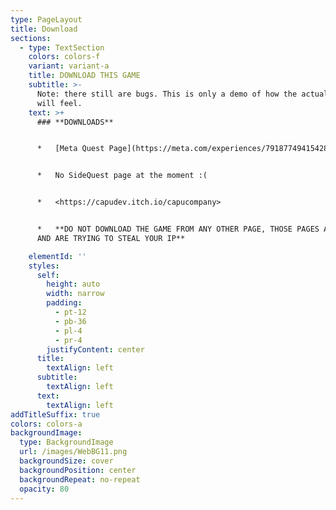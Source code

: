 ```yaml
---
type: PageLayout
title: Download
sections:
  - type: TextSection
    colors: colors-f
    variant: variant-a
    title: DOWNLOAD THIS GAME
    subtitle: >-
      Note: there still are bugs. This is only a demo of how the actual game
      will feel.
    text: >+
      ### **DOWNLOADS**


      *   [Meta Quest Page](https://meta.com/experiences/7918774941542807)


      *   No SideQuest page at the moment :(


      *   <https://capudev.itch.io/capucompany>


      *   **DO NOT DOWNLOAD THE GAME FROM ANY OTHER PAGE, THOSE PAGES ARE FAKE
      AND ARE TRYING TO STEAL YOUR IP**

    elementId: ''
    styles:
      self:
        height: auto
        width: narrow
        padding:
          - pt-12
          - pb-36
          - pl-4
          - pr-4
        justifyContent: center
      title:
        textAlign: left
      subtitle:
        textAlign: left
      text:
        textAlign: left
addTitleSuffix: true
colors: colors-a
backgroundImage:
  type: BackgroundImage
  url: /images/WebBG11.png
  backgroundSize: cover
  backgroundPosition: center
  backgroundRepeat: no-repeat
  opacity: 80
---
```

